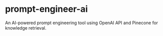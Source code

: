 # prompt-engineer-ai
An AI-powered prompt engineering tool using OpenAI API and Pinecone for knowledge retrieval.
